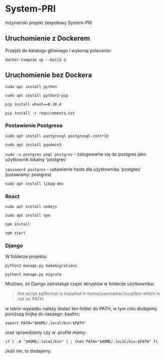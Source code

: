# System-PRI

Inżynierski projekt zespołowy System-PRI

## Uruchomienie z Dockerem

Przejdź do katalogu głównego i wykonaj polecenie:

`docker-compose up --build &`

## Uruchomienie bez Dockera

`sudo apt install python`

`sudo apt install python3-pip`

`pip install wheel==0.38.4`

`pip install -r requirements.txt`

### Postawienie Postgresa

`sudo apt install postgresql postgresql-contrib`

`sudo apt install pgadmin3`

`sudo -u postgres psql postgres` - zalogowanie się do postgres jako użytkownik lokalny 'postgres'

`\password postgres` - ustawienie hasła dla użytkownika 'postgres' (ustawiamy: postgres)

`sudo apt install libpq-dev`

### React

`sudo apt install nodejs`

`sudo apt install npm`

`npm install`

`npm start`

### Django

W folderze projektu:

`python3 manage.py makemigrations`

`python3 manage.py migrate`

Możliwe, że Django zainstaluje część skryptów w folderze użytkownika:

>the script sqlformat is installed in home/username/.local/bin which is not on PATH.

w takim wypadku należy dodać ten folder do PATH, w tym celu dodajemy poniższą linijkę do naszego .bashrc:

`export PATH="$HOME/.local/bin:$PATH"`

oraz sprawdzamy czy w .profile mamy:

`if [ -d "$HOME/.local/bin" ] ; then
    PATH="$HOME/.local/bin:$PATH"
fi`

Jeśli nie, to dodajemy.